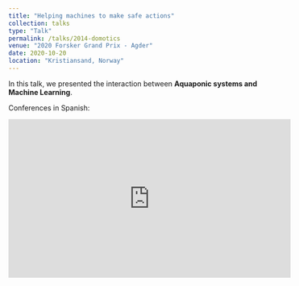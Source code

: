 ```yaml
---
title: "Helping machines to make safe actions"
collection: talks
type: "Talk"
permalink: /talks/2014-domotics
venue: "2020 Forsker Grand Prix - Agder"
date: 2020-10-20
location: "Kristiansand, Norway"
---
```


In this talk, we presented the interaction between **Aquaponic systems and Machine Learning**.

Conferences in Spanish:

<iframe width="560" height="315" src="https://www.youtube.com/embed/Phaqd3MuCxo?start=2328" frameborder="0" allow="accelerometer; autoplay; clipboard-write; encrypted-media; gyroscope; picture-in-picture" allowfullscreen></iframe>
